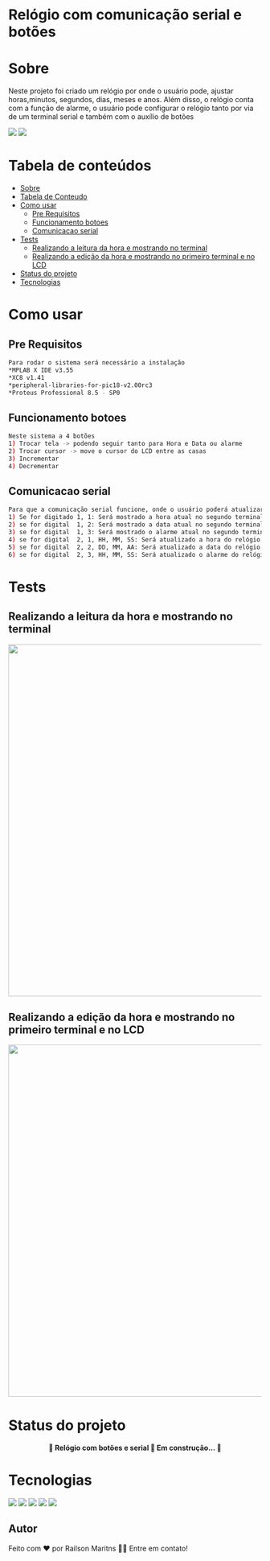 # Relógio com comunicação serial e botões
Sobre
=================
Neste projeto foi criado um relógio por onde o usuário pode, ajustar horas,minutos, segundos, dias, meses e anos. Além disso, o relógio conta com a função de alarme, o usuário pode configurar o relógio tanto por via de um terminal serial e também com o auxílio de botões

<img src="https://img.shields.io/badge/c-microcontroladores-blue"/> <img src="https://img.shields.io/badge/8%20bits-18f4550-orange"/>

Tabela de conteúdos
=================
<!--ts-->
   * [Sobre](#Sobre)
   * [Tabela de Conteudo](#tabela-de-conteudo)
   * [Como usar](#como-usar)
      * [Pre Requisitos](#pre-requisitos)
      * [Funcionamento botoes](#funcionamento-botoes)
      * [Comunicacao serial](#comunicacao-serial)
   * [Tests](#testes)
      * [Realizando a leitura da hora e mostrando no terminal](#realizando-a-leitura-da-hora-e-mostrando-no-terminal)
      * [Realizando a edição da hora e mostrando no primeiro terminal e no LCD](#Realizando-a-edição-da-hora-e-mostrando-no-primeiro-terminal-e-no-LCD)
   * [Status do projeto](#status-do-projeto)
   * [Tecnologias](#tecnologias)
<!--te-->

Como usar
=================

Pre Requisitos
----
```bash
Para rodar o sistema será necessário a instalação
*MPLAB X IDE v3.55
*XC8 v1.41
*peripheral-libraries-for-pic18-v2.00rc3
*Proteus Professional 8.5 - SP0
```

Funcionamento botoes
----
```bash
Neste sistema a 4 botões
1) Trocar tela -> podendo seguir tanto para Hora e Data ou alarme
2) Trocar cursor -> move o cursor do LCD entre as casas
3) Incrementar 
4) Decrementar
```
Comunicacao serial
----
```bash
Para que a comunicação serial funcione, onde o usuário poderá atualizar o relógio ou mesmo mostrar os dados atuais em outro terminal, é necessário seguir a seguinte lógica
1) Se for digitado 1, 1: Será mostrado a hora atual no segundo terminal
2) se for digital  1, 2: Será mostrado a data atual no segundo terminal
3) se for digital  1, 3: Será mostrado o alarme atual no segundo terminal
4) se for digital  2, 1, HH, MM, SS: Será atualizado a hora do relógio e mostrado no segundo terminal
5) se for digital  2, 2, DD, MM, AA: Será atualizado a data do relógio e mostrado no segundo terminal
6) se for digital  2, 3, HH, MM, SS: Será atualizado o alarme do relógio e mostrado no segundo terminal
```

Tests
=================
Realizando a leitura da hora e mostrando no terminal
----
<div align="center">
<img src="https://user-images.githubusercontent.com/43474214/148815770-91bcf66d-ca42-4554-b179-b3fc434b7bba.png" width="700px" />
</div>

Realizando a edição da hora e mostrando no primeiro terminal e no LCD
----
<div align="center">
<img src="https://user-images.githubusercontent.com/43474214/148815860-f820d36f-f118-4857-b797-e2e03f519a4c.png" width="700px" />
</div>

Status do projeto
=================

<h4 align="center"> 
	🚧  Relógio com botões e serial 🚀 Em construção...  🚧
</h4>

Tecnologias
=================

<img src="https://img.shields.io/badge/pic-18f4550-orange"/> <img src="https://img.shields.io/badge/IDE-MPLAB-orange"/> <img src="https://img.shields.io/badge/16x2-LCD-orange"/> <img src="https://img.shields.io/badge/Compilador-XC8-orange"/> <img src="https://img.shields.io/badge/Linguagem-C-orange"/>

Autor
---

Feito com ❤️ por Railson Maritns 👋🏽 Entre em contato!







		
